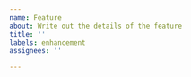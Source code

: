 ```yaml
---
name: Feature
about: Write out the details of the feature
title: ''
labels: enhancement
assignees: ''

---
```




